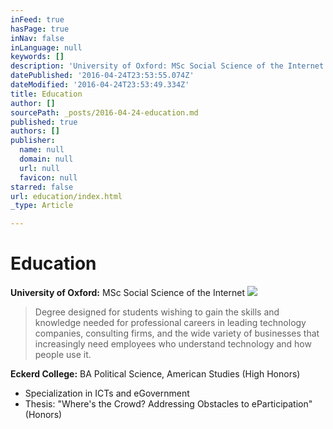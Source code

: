 ```yaml
---
inFeed: true
hasPage: true
inNav: false
inLanguage: null
keywords: []
description: 'University of Oxford: MSc Social Science of the Internet'
datePublished: '2016-04-24T23:53:55.074Z'
dateModified: '2016-04-24T23:53:49.334Z'
title: Education
author: []
sourcePath: _posts/2016-04-24-education.md
published: true
authors: []
publisher:
  name: null
  domain: null
  url: null
  favicon: null
starred: false
url: education/index.html
_type: Article

---
```

# Education

**University of Oxford:** MSc Social Science of the Internet
![](https://the-grid-user-content.s3-us-west-2.amazonaws.com/beafe868-9699-4879-9b74-a8713790120f.jpg)

> Degree designed for students wishing to gain the skills and knowledge needed for professional careers in leading technology companies, consulting firms, and the wide variety of businesses that increasingly need employees who understand technology and how people use it. 

**Eckerd College:** BA Political Science, American Studies (High Honors)

* Specialization in ICTs and eGovernment 
* Thesis: "Where's the Crowd? Addressing Obstacles to eParticipation" (Honors)